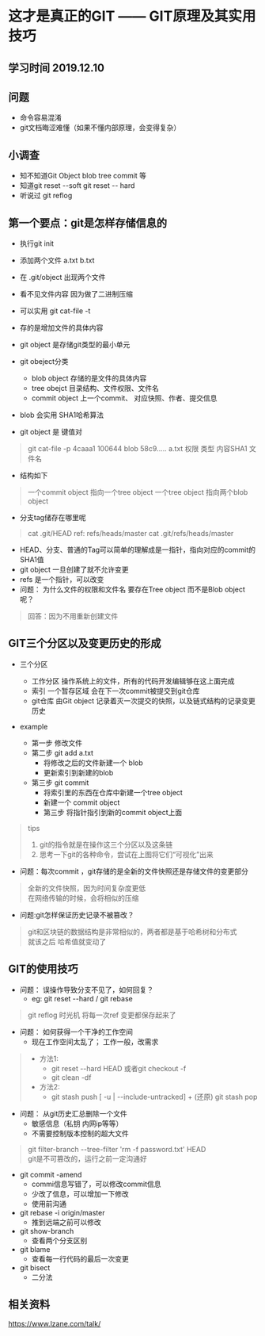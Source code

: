 # 这才是真正的GIT —— GIT原理及其实用技巧

## 学习时间 2019.12.10

## 问题
- 命令容易混淆
- git文档晦涩难懂（如果不懂内部原理，会变得复杂）

## 小调查
- 知不知道Git Object blob tree commit 等
- 知道git reset --soft git reset -- hard
- 听说过 git reflog

## 第一个要点：git是怎样存储信息的
- 执行git init
- 添加两个文件 a.txt b.txt
-  在 .git/object 出现两个文件
-  看不见文件内容 因为做了二进制压缩
-  可以实用 git cat-file -t
-  存的是增加文件的具体内容
-  git object 是存储git类型的最小单元 
-  git obeject分类
    + blob object 存储的是文件的具体内容
    + tree obejct 目录结构、文件权限、文件名
    + commit object 上一个commit、 对应快照、作者、提交信息


- blob 会实用 SHA1哈希算法
- git object 是 键值对
> git cat-file -p 4caaa1
> 100644 blob 58c9..... a.txt
> 权限   类型 内容SHA1 文件名
- 结构如下
> 一个commit object 指向一个tree object
> 一个tree  object 指向两个blob object
- 分支tag储存在哪里呢
> cat .git/HEAD
> ref: refs/heads/master
> cat .git/refs/heads/master
- HEAD、分支、普通的Tag可以简单的理解成是一指针，指向对应的commit的SHA1值
-  git object 一旦创建了就不允许变更
-  refs 是一个指针，可以改变
-  问题： 为什么文件的权限和文件名 要存在Tree object 而不是Blob object呢？
> 回答：因为不用重新创建文件


## GIT三个分区以及变更历史的形成
- 三个分区
    + 工作分区 操作系统上的文件，所有的代码开发编辑够在这上面完成
    + 索引 一个暂存区域 会在下一次commit被提交到git仓库
    + git仓库 由Git object 记录着灭一次提交的快照，以及链式结构的记录变更历史

- example
    + 第一步 修改文件
    + 第二步 git add a.txt 
        - 将修改之后的文件新建一个 blob 
        - 更新索引到新建的blob
    + 第三步 git commit
        - 将索引里的东西在仓库中新建一个tree object
        - 新建一个 commit object
        - 第三步 将指针指引到新的commit object上面

> tips <br>
> 1. git的指令就是在操作这三个分区以及这条链
> 2. 思考一下git的各种命令，尝试在上图将它们“可视化”出来

- 问题：每次commit ，git存储的是全新的文件快照还是存储文件的变更部分
> 全新的文件快照，因为时间复杂度更低 <br>
> 在网络传输的时候，会将相似的压缩

- 问题:git怎样保证历史记录不被篡改？
> git和区块链的数据结构是非常相似的，两者都是基于哈希树和分布式 <br>
> 就该之后 哈希值就变动了

## GIT的使用技巧
- 问题： 误操作导致分支不见了，如何回复？
    + eg: git reset --hard  / git rebase
> git reflog 时光机 将每一次ref 变更都保存起来了

- 问题： 如何获得一个干净的工作空间
    + 现在工作空间太乱了； 工作一般，改需求
> - 方法1:
>   + git reset --hard HEAD 或者git checkout -f
>   + git clean -df
> - 方法2:
>   + git stash push [ -u | --include-untracked]
    + (还原) git stash pop

- 问题： 从git历史汇总删除一个文件
    + 敏感信息（私钥 内网ip等等）
    + 不需要控制版本控制的超大文件
> git filter-branch --tree-filter 'rm -f password.txt' HEAD <br>
> git是不可篡改的，运行之前一定沟通好

- git commit -amend
    + commi信息写错了，可以修改commit信息
    + 少改了信息，可以增加一下修改
    + 使用前沟通
- git rebase -i origin/master
    + 推到远端之前可以修改
- git show-branch
    + 查看两个分支区别
- git blame
    + 查看每一行代码的最后一次变更
- git bisect
    + 二分法
## 相关资料
https://www.lzane.com/talk/


